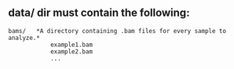 ## data/ dir must contain the following:

	bams/   *A directory containing .bam files for every sample to analyze.*
                example1.bam
                example2.bam
                ...
